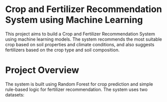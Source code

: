 
# Crop and Fertilizer Recommendation System using Machine Learning
This project aims to build a Crop and Fertilizer Recommendation System using machine learning models. The system recommends the most suitable crop based on soil properties and climate conditions, and also suggests fertilizers based on the crop type and soil composition.
# Project Overview
The system is built using Random Forest for crop prediction and simple rule-based logic for fertilizer recommendation. The system uses two datasets:
